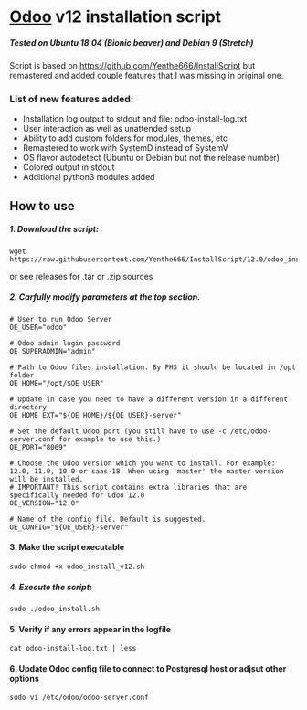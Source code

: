 # [Odoo](https://www.odoo.com/documentation/12.0/setup/install.html#source-install "Odoo's Docs") v12 installation script
##### Tested on Ubuntu 18.04 (Bionic beaver) and Debian 9 (Stretch)

Script is based on https://github.com/Yenthe666/InstallScript but remastered and added couple features that I was missing in original one.

### List of new features added:
- Installation log output to stdout and file: odoo-install-log.txt
- User interaction as well as unattended setup
- Ability to add custom folders for modules, themes, etc
- Remastered to work with SystemD instead of SystemV
- OS flavor autodetect (Ubuntu or Debian but not the release number)
- Colored output in stdout
- Additional python3 modules added 

## How to use

##### 1. Download the script:
```
wget  https://raw.githubusercontent.com/Yenthe666/InstallScript/12.0/odoo_install.sh
```
or see releases for .tar or .zip sources
##### 2. Carfully modify parameters at the top section.
```
# User to run Odoo Server
OE_USER="odoo"

# Odoo admin login password
OE_SUPERADMIN="admin"

# Path to Odoo files installation. By FHS it should be located in /opt folder
OE_HOME="/opt/$OE_USER"

# Update in case you need to have a different version in a different directory
OE_HOME_EXT="${OE_HOME}/${OE_USER}-server"

# Set the default Odoo port (you still have to use -c /etc/odoo-server.conf for example to use this.)
OE_PORT="8069"

# Choose the Odoo version which you want to install. For example: 12.0, 11.0, 10.0 or saas-18. When using 'master' the master version will be installed.
# IMPORTANT! This script contains extra libraries that are specifically needed for Odoo 12.0
OE_VERSION="12.0"

# Name of the config file. Default is suggested.
OE_CONFIG="${OE_USER}-server"
```

#### 3. Make the script executable
```
sudo chmod +x odoo_install_v12.sh
```
##### 4. Execute the script:
```
sudo ./odoo_install.sh
```
#### 5. Verify if any errors appear in the logfile 
```
cat odoo-install-log.txt | less
```
#### 6. Update Odoo config file to connect to Postgresql host or adjsut other options
```
sudo vi /etc/odoo/odoo-server.conf
```
